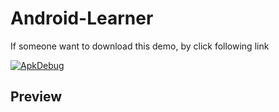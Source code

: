 # Android-Learner

If someone want to download this demo, by click following link  

[![ApkDebug](https://github.com/zsqw123/Android-Learner/actions/workflows/debugCI.yml/badge.svg)](https://github.com/zsqw123/Android-Learner/actions/workflows/debugCI.yml)

## Preview

